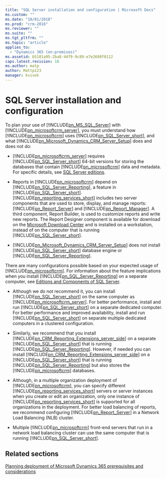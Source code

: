 ```yaml
---
title: "SQL Server installation and configuration | Microsoft Docs"
ms.custom: ""
ms.date: "10/01/2018"
ms.prod: "crm-2016"
ms.reviewer: ""
ms.suite: ""
ms.tgt_pltfrm: ""
ms.topic: "article"
applies_to: 
  - "Dynamics 365 (on-premises)"
ms.assetid: b5101a95-2ba8-44f9-9c89-e7e2698f0112
caps.latest.revision: 16
ms.author: matp
author: Mattp123
manager: kvivek
---
```

# SQL Server installation and configuration



To plan your use of [!INCLUDE[pn_MS_SQL_Server](../includes/pn-ms-sql-server.md)] with [!INCLUDE[pn_microsoftcrm_server](../includes/pn-microsoftcrm-server.md)], you must understand how [!INCLUDE[pn_microsoftcrm](../includes/pn-microsoftcrm.md)] uses [!INCLUDE[pn_SQL_Server_short](../includes/pn-sql-server-short.md)], and what [!INCLUDE[pn_Microsoft_Dynamics_CRM_Server_Setup](../includes/pn-microsoft-dynamics-crm-server-setup.md)] does and does not do:  
  
-   [!INCLUDE[pn_microsoftcrm_server](../includes/pn-microsoftcrm-server.md)] requires [!INCLUDE[pn_SQL_Server_short](../includes/pn-sql-server-short.md)] 64-bit versions for storing the databases that contain [!INCLUDE[pn_microsoftcrm](../includes/pn-microsoftcrm.md)] data and metadata. For specific details, see [SQL Server editions](software-requirements-for-microsoft-dynamics-365-server.md#sql_server_editions).
  
-   Reports in [!INCLUDE[pn_microsoftcrm](../includes/pn-microsoftcrm.md)] depend on [!INCLUDE[pn_SQL_Server_Reporting](../includes/pn-sql-server-reporting.md)], a feature in [!INCLUDE[pn_SQL_Server_short](../includes/pn-sql-server-short.md)]. [!INCLUDE[pn_reporting_services_short](../includes/pn-reporting-services-short.md)] includes two server components that are used to store, display, and manage reports: [!INCLUDE[pn_Report_Server](../includes/pn-report-server.md)] and [!INCLUDE[pn_Report_Manager](../includes/pn-report-manager.md)]. A third component, Report Builder, is used to customize reports and write new reports. The Report Designer component is available for download on the [Microsoft Download Center](https://www.microsoft.com/download/details.aspx?id=53613) and is installed on a workstation, instead of on the computer that is running [!INCLUDE[pn_SQL_Server_short](../includes/pn-sql-server-short.md)].  
  
-   [!INCLUDE[pn_Microsoft_Dynamics_CRM_Server_Setup](../includes/pn-microsoft-dynamics-crm-server-setup.md)] does not install [!INCLUDE[pn_SQL_Server_short](../includes/pn-sql-server-short.md)] database engine or [!INCLUDE[pn_SQL_Server_Reporting](../includes/pn-sql-server-reporting.md)].  
  
 There are many configurations possible based on your expected usage of [!INCLUDE[pn_microsoftcrm](../includes/pn-microsoftcrm.md)]. For information about the feature implications when you install [!INCLUDE[pn_SQL_Server_Reporting](../includes/pn-sql-server-reporting.md)] on a separate computer, see [Editions and Components of SQL Server](https://technet.microsoft.com/library/ms144275\(v=sql.110\).aspx).  
  
-   Although we do not recommend it, you can install [!INCLUDE[pn_SQL_Server_short](../includes/pn-sql-server-short.md)] on the same computer as [!INCLUDE[pn_microsoftcrm_server](../includes/pn-microsoftcrm-server.md)]. For better performance, install and run [!INCLUDE[pn_SQL_Server_short](../includes/pn-sql-server-short.md)] on a separate dedicated computer. For better performance and improved availability, install and run [!INCLUDE[pn_SQL_Server_short](../includes/pn-sql-server-short.md)] on separate multiple dedicated computers in a clustered configuration. <!-- For more information, see [Set configuration and organization databases for SQL Server 2012 AlwaysOn failover](configuration-organization-databases-alwayson-failover.md).  -->
  
-   Similarly, we recommend that you install [!INCLUDE[pn_CRM_Reporting_Extensions_server_side](../includes/pn-crm-reporting-extensions-server-side.md)] on a separate [!INCLUDE[pn_SQL_Server_short](../includes/pn-sql-server-short.md)] that is running [!INCLUDE[pn_SQL_Server_Reporting](../includes/pn-sql-server-reporting.md)]. However, if needed you can install [!INCLUDE[pn_CRM_Reporting_Extensions_server_side](../includes/pn-crm-reporting-extensions-server-side.md)] on a [!INCLUDE[pn_SQL_Server_short](../includes/pn-sql-server-short.md)] that is running [!INCLUDE[pn_SQL_Server_Reporting](../includes/pn-sql-server-reporting.md)] but also stores the [!INCLUDE[pn_microsoftcrm](../includes/pn-microsoftcrm.md)] databases.  
  
-   Although, in a multiple organization deployment of [!INCLUDE[pn_microsoftcrm](../includes/pn-microsoftcrm.md)], you can specify different [!INCLUDE[pn_reporting_services_short](../includes/pn-reporting-services-short.md)] servers or server instances when you create or edit an organization, only one instance of [!INCLUDE[pn_reporting_services_short](../includes/pn-reporting-services-short.md)] is supported for all organizations in the deployment. For better load balancing of reports, we recommend configuring [!INCLUDE[pn_Report_Server](../includes/pn-report-server.md)] in a Network Load Balancing (NLB) cluster.  <!-- For more information, see [Configure a Report Server on a Network Load Balancing Cluster](https://technet.microsoft.com/library/cc281307.aspx).  -->
  
-   Multiple [!INCLUDE[pn_microsoftcrm](../includes/pn-microsoftcrm.md)] front-end servers that run in a network load balancing cluster can use the same computer that is running [!INCLUDE[pn_SQL_Server_short](../includes/pn-sql-server-short.md)].  
  
  
## Related sections 
 [Planning deployment of Microsoft Dynamics 365 prerequisites and considerations](prerequisites-considerations-planning-deployment.md)  </br>
 <!--  
 [Planning requirements for Microsoft SQL Server Reporting Services](planning-requirements-for-sql-server-reporting-services.md) -->

